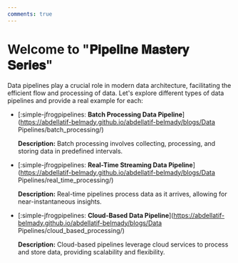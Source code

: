```yaml
---
comments: true
---
```


# **Welcome to "𝐏𝐢𝐩𝐞𝐥𝐢𝐧𝐞 𝐌𝐚𝐬𝐭𝐞𝐫𝐲 𝐒𝐞𝐫𝐢𝐞𝐬"**

Data pipelines play a crucial role in modern data architecture, facilitating the efficient flow and processing of data. Let's explore different types of data pipelines and provide a real example for each:

<div class="grid cards" markdown>

-   [:simple-jfrogpipelines: __Batch Processing Data Pipeline__](https://abdellatif-belmady.github.io/abdellatif-belmady/blogs/Data Pipelines/batch_processing/)

    **Description:** Batch processing involves collecting, processing, and storing data in predefined intervals.
    
</div>

<div class="grid cards" markdown>

-   [:simple-jfrogpipelines: __Real-Time Streaming Data Pipeline__](https://abdellatif-belmady.github.io/abdellatif-belmady/blogs/Data Pipelines/real_time_processing/)

    **Description:** Real-time pipelines process data as it arrives, allowing for near-instantaneous insights.
    
</div>

<div class="grid cards" markdown>

-   [:simple-jfrogpipelines: __Cloud-Based Data Pipeline__](https://abdellatif-belmady.github.io/abdellatif-belmady/blogs/Data Pipelines/cloud_based_processing/)

    **Description:** Cloud-based pipelines leverage cloud services to process and store data, providing scalability and flexibility.
    
</div>